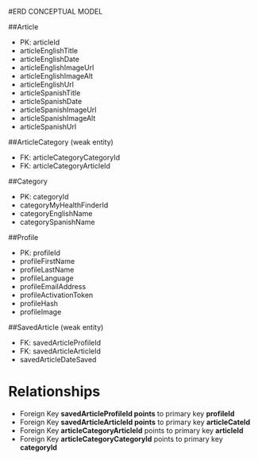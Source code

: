 #ERD CONCEPTUAL MODEL

##Article
- PK: articleId
- articleEnglishTitle
- articleEnglishDate
- articleEnglishImageUrl
- articleEnglishImageAlt
- articleEnglishUrl
- articleSpanishTitle
- articleSpanishDate
- articleSpanishImageUrl
- articleSpanishImageAlt
- articleSpanishUrl

##ArticleCategory (weak entity)
- FK: articleCategoryCategoryId
- FK: articleCategoryArticleId

##Category
- PK: categoryId
- categoryMyHealthFinderId
- categoryEnglishName
- categorySpanishName

##Profile
- PK: profileId
- profileFirstName
- profileLastName
- profileLanguage
- profileEmailAddress
- profileActivationToken
- profileHash
- profileImage

##SavedArticle (weak entity)
- FK: savedArticleProfileId
- FK: savedArticleArticleId 
- savedArticleDateSaved


# Relationships
- Foreign Key **savedArticleProfileId points** to primary key **profileId**
- Foreign Key **savedArticleArticleId points** to primary key **articleCateId**
- Foreign Key **articleCategoryArticleId** points to primary key **articleId**
- Foreign Key **articleCategoryCategoryId** points to primary key **categoryId**